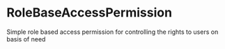 # RoleBaseAccessPermission
Simple role based access permission for controlling the rights to users on basis of need
